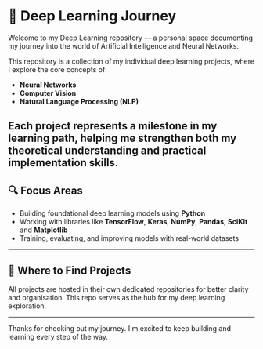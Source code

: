 # 🧠 Deep Learning Journey

Welcome to my Deep Learning repository — a personal space documenting my journey into the world of Artificial Intelligence and Neural Networks.

This repository is a collection of my individual deep learning projects, where I explore the core concepts of: 

- **Neural Networks**
- **Computer Vision**
- **Natural Language Processing (NLP)**
  
Each project represents a milestone in my learning path, helping me strengthen both my theoretical understanding and practical implementation skills.
---

## 🔍 Focus Areas

- Building foundational deep learning models using **Python**
- Working with libraries like **TensorFlow**, **Keras**, **NumPy**, **Pandas**, **SciKit** and **Matplotlib**
- Training, evaluating, and improving models with real-world datasets

---

## 📁 Where to Find Projects

All projects are hosted in their own dedicated repositories for better clarity and organisation. This repo serves as the hub for my deep learning exploration.

---

Thanks for checking out my journey. I'm excited to keep building and learning every step of the way.
